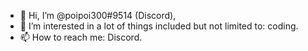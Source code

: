 - 👋 Hi, I’m @poipoi300#9514 (Discord),
- 👀 I’m interested in a lot of things included but not limited to: coding.
- 📫 How to reach me: Discord.

<!---
poipoi300/poipoi300 is a ✨ special ✨ repository because its `README.md` (this file) appears on your GitHub profile.
You can click the Preview link to take a look at your changes.
--->
